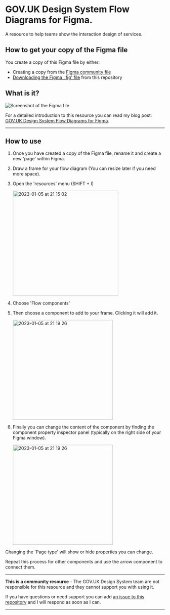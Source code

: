 # GOV.UK Design System Flow Diagrams for Figma.

A resource to help teams show the interaction design of services.

## How to get your copy of the Figma file

You create a copy of this Figma file by either:

- Creating a copy from the [Figma community file](https://www.figma.com/community/file/1190408343174633432)
- [Downloading the Figma '.fig' file](https://github.com/paulmsmith/govuk-flow-diagrams-figma/raw/main/govuk-design-system-flow-diagrams.fig) from this repository

## What is it?

![Screenshot of the Figma file](https://user-images.githubusercontent.com/57055/210880546-9c2147a5-aa51-4bf2-a0f4-dcb2f5c6acf4.png)

For a detailed introduction to this resource you can read my blog post: [GOV.UK Design System Flow Diagrams for Figma](https://paulsmith.site/posts/govuk-flow-diagrams-figma/).

---

## How to use

1. Once you have created a copy of the Figma file, rename it and create a new 'page' within Figma.
2. Draw a frame for your flow diagram (You can resize later if you need more space).
3. Open the 'resources' menu (SHIFT + I)
   
   <img width="333" alt="2023-01-05 at 21 15 02" src="https://user-images.githubusercontent.com/57055/210881658-a97211e7-e33f-4c1a-b95a-3fc9fb3c1782.png">

4. Choose 'Flow components'
5. Then choose a component to add to your frame. Clicking it will add it.
   
   <img width="316" alt="2023-01-05 at 21 19 26" src="https://user-images.githubusercontent.com/57055/210882082-db3d4dea-5aa2-4d6a-8a75-5a8cc0cff810.png">
   
6. Finally you can change the content of the component by finding the component property inspector panel (typically on the right side of your Figma window).

   <img width="316" alt="2023-01-05 at 21 19 26" src="https://user-images.githubusercontent.com/57055/210882675-0ee6ffe8-fa48-4735-a505-cad77dce24f1.png">

  Changing the 'Page type' will show or hide properties you can change. 

Repeat this process for other components and use the arrow component to connect them. 

---

**This is a community resource** - The GOV.UK Design System team are not responsible for this resource and they cannot support you with using it. 

If you have questions or need support you can add [an issue to this repository](https://github.com/paulmsmith/govuk-designsystem-flow-diagram-figma/issues/new) and I will respond as soon as I can.

---
